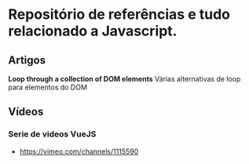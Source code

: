 # Repositório de referências e tudo relacionado a Javascript.

## Artigos

__Loop through a collection of DOM elements__
Várias alternativas de loop para elementos do DOM

## Vídeos

### Serie de videos VueJS
- https://vimeo.com/channels/1115590
